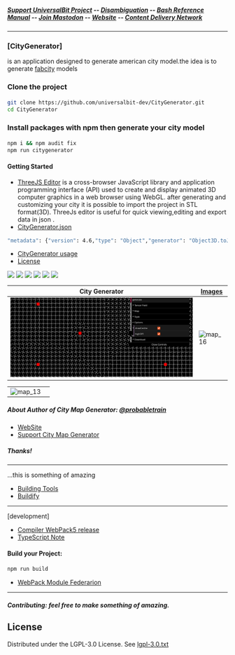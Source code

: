 ##### [Support UniversalBit Project](https://github.com/universalbit-dev/universalbit-dev/tree/main/support) -- [Disambiguation](https://en.wikipedia.org/wiki/Wikipedia:Disambiguation) -- [Bash Reference Manual](https://www.gnu.org/software/bash/manual/html_node/index.html) -- [Join Mastodon](https://mastodon.social/invite/wTHp2hSD) -- [Website](https://www.universalbit.it/) -- [Content Delivery Network](https://universalbitcdn.it/)

---
### [CityGenerator]
is an application designed to generate american city model.the idea is to generate [fabcity](https://fab.city/resources/2022-fab-city-book/) models

### Clone the project
```bash
git clone https://github.com/universalbit-dev/CityGenerator.git
cd CityGenerator
```
### Install packages with npm then generate your city model
```bash
npm i && npm audit fix
npm run citygenerator
```


#### Getting Started
* [ThreeJS Editor](https://threejs.org/editor/)
is a cross-browser JavaScript library and application programming interface (API) used to create and display animated 3D computer graphics in a web browser using WebGL.
after generating and customizing your city it is possible to import the project in STL format(3D). ThreeJs editor is useful for quick viewing,editing and export data in json .
* [CityGenerator.json](https://raw.githubusercontent.com/universalbit-dev/CityGenerator/master/json/citygenerator.json)

```bash
"metadata": {"version": 4.6,"type": "Object","generator": "Object3D.toJSON"},
```
* [CityGenerator usage](https://github.com/universalbit-dev/CityGenerator/blob/master/docs/usageguide.md)
* [License](https://www.gnu.org/licenses/lgpl-3.0.txt)

<img src="/docs/assets/images/%5Bmap%5D01.png" width="9%"></img> <img src="/docs/assets/images/%5Bmap%5D02.png" width="9%"></img> <img src="/docs/assets/images/%5Bmap%5D03.png" width="9%"></img> <img src="/docs/assets/images/%5Bmap%5D04.png" width="9%"></img> <img src="/docs/assets/images/%5Bmap%5D05.png" width="9%"></img> <img src="/docs/assets/images/%5Bmap%5D06.png" width="9%"></img> 



| City Generator                        | [Images](https://github.com/universalbit-dev/CityGenerator/tree/master/docs/assets/images)                             |
| ----------------------------------- | ----------------------------------- |
| ![map01](https://github.com/universalbit-dev/CityGenerator/blob/master/docs/assets/images/%5Bmap%5D17.png) | ![map_16](https://github.com/universalbit-dev/CityGenerator/blob/master/docs/assets/images/%5Bmap%5D16.png) |

|                             |                             |
| ----------------------------------- | ----------------------------------- |
| ![map_13](https://github.com/universalbit-dev/CityGenerator/blob/master/docs/assets/images/%5Bmap%5D13.png)  |


##### About Author of City Map Generator: [@probabletrain](https://github.com/ProbableTrain/MapGenerator)
* [WebSite](https://maps.probabletrain.com/#/)
* [Support City Map Generator](https://ko-fi.com/probabletrain)
  
##### Thanks!
---
...this is something of amazing
* [Building Tools](https://ranjian0.github.io/building_tools/) 
* [Buildify](https://github.com/universalbit-dev/CityGenerator/blob/master/public/3d/buildify/Buildify_1.0.pdf)
---

[development]

* [Compiler WebPack5 release](https://webpack.js.org/blog/2020-10-10-webpack-5-release/)
* [TypeScript Note](https://webpack.js.org/guides/typescript/)

#### Build your Project:
```bash
npm run build
```
* [WebPack Module Federarion](https://webpack.js.org/concepts/module-federation/)
---
##### Contributing: feel free to make something of amazing.
  
## License
Distributed under the LGPL-3.0 License. See [lgpl-3.0.txt](https://www.gnu.org/licenses/lgpl-3.0.txt)

